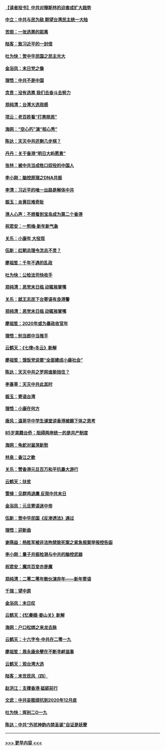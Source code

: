 #### [【读者投书】中共对穆斯林的迫害成扩大趋势](../pages/nsc993/n11791371.md?t=01150933) 
#### [中立：中共与民为敌 期望台湾民主统一大陆](../pages/nsc993/n11790392.md?t=01150933) 
#### [苦胆：一张选票的距离](../pages/nsc993/n11788914.md?t=01150933) 
#### [陆客：致习近平的一封信](../pages/nsc993/n11788867.md?t=01150933) 
#### [吐为快：贺中华民国之民主光大](../pages/nsc993/n11788618.md?t=01150933) 
#### [金浴凤：末日党之像](../pages/nsc993/n11787475.md?t=01150933) 
#### [理悟：中共不是中国](../pages/nsc993/n11787463.md?t=01150933) 
#### [念贲：没有选票  我们去奋斗去努力](../pages/nsc993/n11787398.md?t=01150933) 
#### [郑纯清：台湾大选观感](../pages/nsc993/n11786210.md?t=01150933) 
#### [项云：老百姓看“打黑除恶”](../pages/nsc993/n11785398.md?t=01150933) 
#### [海网：“空心朽”演“核心秀”](../pages/nsc993/n11783874.md?t=01150933) 
#### [陈达：天灭中共还剩几步棋？](../pages/nsc993/n11783719.md?t=01150933) 
#### [丹丹：关于香港“明日大屿愿景”](../pages/nsc993/n11783273.md?t=01150933) 
#### [张林：被中共当成牲口奴役的中国人](../pages/nsc993/n11782397.md?t=01150933) 
#### [李小刚：脑控原理之DNA共振](../pages/nsc993/n11780962.md?t=01150933) 
#### [李清：习近平的唯一出路是解体中共](../pages/nsc993/n11780866.md?t=01150933) 
#### [振玉：炎黄巨难奇耻](../pages/nsc993/n11779632.md?t=01150933) 
#### [港人心声：不想看到宝岛成为第二个香港](../pages/nsc993/n11778817.md?t=01150933) 
#### [祝君安：一剪梅‧新年新气象](../pages/nsc993/n11776340.md?t=01150933) 
#### [关乐：小康年 大役现](../pages/nsc993/n11774213.md?t=01150933) 
#### [伍新：红朝总理令怎总不灵？](../pages/nsc993/n11770813.md?t=01150933) 
#### [廖祖笙：千年不遇的乱政](../pages/nsc993/n11770373.md?t=01150933) 
#### [吐为快：公检法司快收手](../pages/nsc993/n11770359.md?t=01150933) 
#### [郑纯清：恶党末日临 动辄挨掌嘴](../pages/nsc993/n11769912.md?t=01150933) 
#### [关乐：就王志民下台寄语有良港警](../pages/nsc993/n11769903.md?t=01150933) 
#### [郑纯清：恶党末日临 动辄挨掌嘴](../pages/nsc993/n11769356.md?t=01150933) 
#### [廖祖笙：2020年或为暴政收官年](../pages/nsc993/n11768216.md?t=01150933) 
#### [理悟：别当郎中当推手](../pages/nsc993/n11768243.md?t=01150933) 
#### [云鹤天：《七律▪冬云》新解](../pages/nsc993/n11768204.md?t=01150933) 
#### [廖祖笙：饿饭党说要“全面建成小康社会”](../pages/nsc993/n11767482.md?t=01150933) 
#### [陈达：天灭中共之罗网谁能挡住？](../pages/nsc993/n11767465.md?t=01150933) 
#### [李春草：天灭中共此其时](../pages/nsc993/n11767452.md?t=01150933) 
#### [振玉：寄语台湾](../pages/nsc993/n11767432.md?t=01150933) 
#### [理悟：小康在何方](../pages/nsc993/n11767394.md?t=01150933) 
#### [唐风：温哥华中学生课堂讲香港被踢下体之思考](../pages/nsc993/n11766848.md?t=01150933) 
#### [85岁美籍台侨：阻碍两岸统一的是共产制度](../pages/nsc993/n11765043.md?t=01150933) 
#### [海网：龟蛇对鼠哭新愁](../pages/nsc993/n11764895.md?t=01150933) 
#### [林泉：香江之歌](../pages/nsc993/n11764415.md?t=01150933) 
#### [关乐：赞香港元旦百万和平抗暴大游行](../pages/nsc993/n11764382.md?t=01150933) 
#### [云鹤天：扶贫](../pages/nsc993/n11764245.md?t=01150933) 
#### [雪绮：见群鸡退鹰  反观中共末日](../pages/nsc993/n11762112.md?t=01150933) 
#### [金浴凤：元旦寄语迷中帝](../pages/nsc993/n11761788.md?t=01150933) 
#### [伍新：贺中华民国《反渗透法》通过](../pages/nsc993/n11761994.md?t=01150933) 
#### [理悟：迎新曲](../pages/nsc993/n11761152.md?t=01150933) 
#### [谢燕益：杨胜军被非法拘禁致死案之紧急报案举报控告函](../pages/nsc993/n11756134.md?t=01150933) 
#### [李小刚：量子共振检测与中共的脑控武器](../pages/nsc993/n11754518.md?t=01150933) 
#### [祝君安：魔共百变亦是魔](../pages/nsc993/n11754469.md?t=01150933) 
#### [郑纯清：二零二零年散伙演弃年——新年寄语](../pages/nsc993/n11754195.md?t=01150933) 
#### [千瑞：望中原](../pages/nsc993/n11754159.md?t=01150933) 
#### [金浴凤：末日叹](../pages/nsc993/n11752359.md?t=01150933) 
#### [云鹤天：《忆秦娥‧娄山关》新解](../pages/nsc993/n11752348.md?t=01150933) 
#### [海网：户口松绑之来龙去脉](../pages/nsc993/n11752328.md?t=01150933) 
#### [云鹤天：十六字令‧中共在二零一九](../pages/nsc993/n11752305.md?t=01150933) 
#### [廖祖笙：周永康余孽在不断寻衅滋事](../pages/nsc993/n11751013.md?t=01150933) 
#### [云鹤天：观台湾大选](../pages/nsc993/n11751007.md?t=01150933) 
#### [陆客：末世民风（四）](../pages/nsc993/n11749203.md?t=01150933) 
#### [赵洪江：支撑香港 砥砺前行](../pages/nsc993/n11748482.md?t=01150933) 
#### [文武：中共妄图顽抗到2020年12月底](../pages/nsc993/n11748446.md?t=01150933) 
#### [吐为快：挥别二O一九](../pages/nsc993/n11748411.md?t=01150933) 
#### [陈达：中共“外扰神韵内禁圣诞”自证是妖孽](../pages/nsc993/n11748226.md?t=01150933) 

----
#### [ >>> 更早内容 <<< ](../indexes/nsc993-earlier.md)

